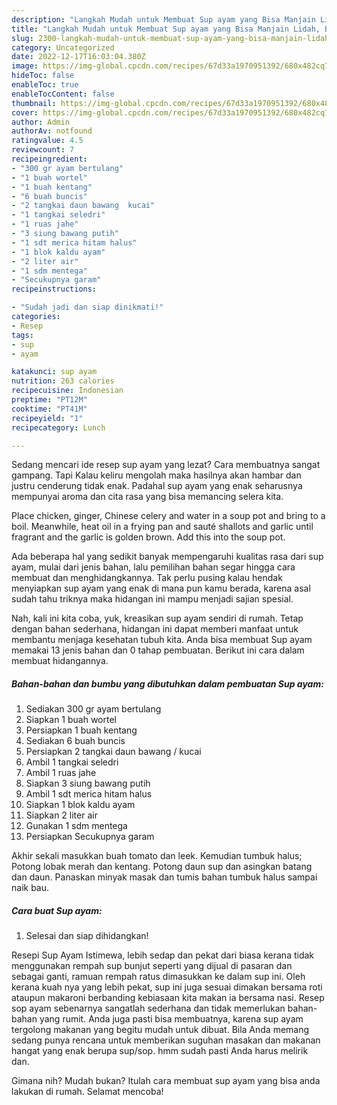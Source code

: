 ```yaml
---
description: "Langkah Mudah untuk Membuat Sup ayam yang Bisa Manjain Lidah, Buat Buka Puasa Enak Banget"
title: "Langkah Mudah untuk Membuat Sup ayam yang Bisa Manjain Lidah, Buat Buka Puasa Enak Banget"
slug: 2300-langkah-mudah-untuk-membuat-sup-ayam-yang-bisa-manjain-lidah-buat-buka-puasa-enak-banget
category: Uncategorized
date: 2022-12-17T16:03:04.380Z
image: https://img-global.cpcdn.com/recipes/67d33a1970951392/680x482cq70/sup-ayam-foto-resep-utama.jpg
hideToc: false
enableToc: true
enableTocContent: false
thumbnail: https://img-global.cpcdn.com/recipes/67d33a1970951392/680x482cq70/sup-ayam-foto-resep-utama.jpg
cover: https://img-global.cpcdn.com/recipes/67d33a1970951392/680x482cq70/sup-ayam-foto-resep-utama.jpg
author: Admin
authorAv: notfound
ratingvalue: 4.5
reviewcount: 7
recipeingredient:
- "300 gr ayam bertulang"
- "1 buah wortel"
- "1 buah kentang"
- "6 buah buncis"
- "2 tangkai daun bawang  kucai"
- "1 tangkai seledri"
- "1 ruas jahe"
- "3 siung bawang putih"
- "1 sdt merica hitam halus"
- "1 blok kaldu ayam"
- "2 liter air"
- "1 sdm mentega"
- "Secukupnya garam"
recipeinstructions:

- "Sudah jadi dan siap dinikmati!"
categories:
- Resep
tags:
- sup
- ayam

katakunci: sup ayam 
nutrition: 263 calories
recipecuisine: Indonesian
preptime: "PT12M"
cooktime: "PT41M"
recipeyield: "1"
recipecategory: Lunch

---
```



Sedang mencari ide resep sup ayam yang lezat? Cara membuatnya sangat gampang. Tapi Kalau keliru mengolah maka hasilnya akan hambar dan justru cenderung tidak enak. Padahal sup ayam yang enak seharusnya mempunyai aroma dan cita rasa yang bisa memancing selera kita.


Place chicken, ginger, Chinese celery and water in a soup pot and bring to a boil. Meanwhile, heat oil in a frying pan and sauté shallots and garlic until fragrant and the garlic is golden brown. Add this into the soup pot.

Ada beberapa hal yang sedikit banyak mempengaruhi kualitas rasa dari sup ayam, mulai dari jenis bahan, lalu pemilihan bahan segar hingga cara membuat dan menghidangkannya. Tak perlu pusing kalau hendak menyiapkan sup ayam yang enak di mana pun kamu berada, karena asal sudah tahu triknya maka hidangan ini mampu menjadi sajian spesial.


Nah, kali ini kita coba, yuk, kreasikan sup ayam sendiri di rumah. Tetap dengan bahan sederhana, hidangan ini dapat memberi manfaat untuk membantu menjaga kesehatan tubuh kita. Anda bisa membuat Sup ayam memakai 13 jenis bahan dan 0 tahap pembuatan. Berikut ini cara dalam membuat hidangannya.

<!--inarticleads1-->

##### Bahan-bahan dan bumbu yang dibutuhkan dalam pembuatan Sup ayam:

1. Sediakan 300 gr ayam bertulang
1. Siapkan 1 buah wortel
1. Persiapkan 1 buah kentang
1. Sediakan 6 buah buncis
1. Persiapkan 2 tangkai daun bawang / kucai
1. Ambil 1 tangkai seledri
1. Ambil 1 ruas jahe
1. Siapkan 3 siung bawang putih
1. Ambil 1 sdt merica hitam halus
1. Siapkan 1 blok kaldu ayam
1. Siapkan 2 liter air
1. Gunakan 1 sdm mentega
1. Persiapkan Secukupnya garam


Akhir sekali masukkan buah tomato dan leek. Kemudian tumbuk halus; Potong lobak merah dan kentang. Potong daun sup dan asingkan batang dan daun. Panaskan minyak masak dan tumis bahan tumbuk halus sampai naik bau. 

<!--inarticleads2-->

##### Cara buat Sup ayam:


1. Selesai dan siap dihidangkan!

Resepi Sup Ayam Istimewa, lebih sedap dan pekat dari biasa kerana tidak menggunakan rempah sup bunjut seperti yang dijual di pasaran dan sebagai ganti, ramuan rempah ratus dimasukkan ke dalam sup ini. Oleh kerana kuah nya yang lebih pekat, sup ini juga sesuai dimakan bersama roti ataupun makaroni berbanding kebiasaan kita makan ia bersama nasi. Resep sop ayam sebenarnya sangatlah sederhana dan tidak memerlukan bahan-bahan yang rumit. Anda juga pasti bisa membuatnya, karena sup ayam tergolong makanan yang begitu mudah untuk dibuat. Bila Anda memang sedang punya rencana untuk memberikan suguhan masakan dan makanan hangat yang enak berupa sup/sop. hmm sudah pasti Anda harus melirik dan. 

Gimana nih? Mudah bukan? Itulah cara membuat sup ayam yang bisa anda lakukan di rumah. Selamat mencoba!
